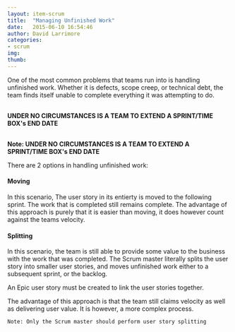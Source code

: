 ```yaml
---
layout: item-scrum
title:  "Managing Unfinished Work"
date:   2015-06-10 16:54:46
author: David Larrimore
categories:
- scrum
img: 
thumb: 
---
```



One of the most common problems that teams run into is handling unfinished work. Whether it is defects, scope creep, or technical debt, the team finds itself unable to complete everything it was attempting to do.


<div class="alert alert-danger" style="margin-top:30px;margin-bottom:30px;">
    <strong>UNDER NO CIRCUMSTANCES IS A TEAM TO EXTEND A SPRINT/TIME BOX's END DATE</strong>
</div>

**Note: UNDER NO CIRCUMSTANCES IS A TEAM TO EXTEND A SPRINT/TIME BOX's END DATE**


There are 2 options in handling unfinished work:


#### Moving


In this scenario, The user story in its entierty is moved to the following sprint. The work that is completed still remains complete. The advantage of this approach is purely that it is easier than moving, it does however count against the teams velocity.



#### Splitting

In this scenario, the team is still able to provide some value to the business with the work that was completed. The Scrum master literally splits the user story into smaller user stories, and moves unfinished work either to a subsequent sprint, or the backlog.

An Epic user story must be created to link the user stories together.

The advantage of this approach is that the team still claims velocity as well as delivering user value. It is however, a more complex process.


    Note: Only the Scrum master should perform user story splitting

